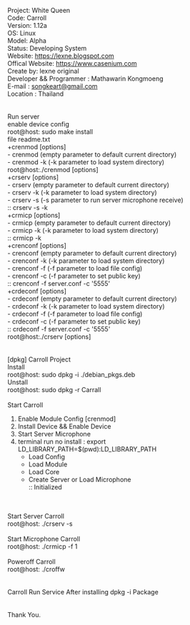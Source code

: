 Project: White Queen </br>
Code: Carroll </br>
Version: 1.12a </br>
OS: Linux </br>
Model: Alpha </br>
Status: Developing System </br> 
Website: https://lexne.blogspot.com </br>
Offical Website: https://www.casenium.com </br>
Create by: lexne original </br>
Developer && Programmer : Mathawarin Kongmoeng </br>
E-mail : songkeart@gmail.com </br>
Location : Thailand </br>
</br>
</br>
Run server </br>
enable device config </br>
root@host: sudo make install </br>
file readme.txt </br>
+crenmod [options] </br>
    - crenmod     (empty parameter to default current directory) </br>
    - crenmod -k  (-k parameter to load system directory) </br> 
root@host:./crenmod [options] </br> 
+crserv [options] </br>
    - crserv     (empty parameter to default current directory) </br>
    - crserv -k  (-k parameter to load system directory) </br> 
    - crserv -s  (-s parameter to run server microphone receive) </br>
:: crserv -s -k </br>
+crmicp [options] </br>
    - crmicp     (empty parameter to default current directory) </br>
    - crmicp -k  (-k parameter to load system directory) </br>
:: crmicp -k </br>
+crenconf [options] </br>
    - crenconf     (empty parameter to default current directory) </br>
    - crenconf -k  (-k parameter to load system directory) </br>
    - crenconf -f  (-f parameter to load file config) </br>
    - crenconf -c  (-f parameter to set public key) </br>
:: crenconf -f server.conf -c '5555' </br>
+crdeconf [options] </br>
    - crdeconf     (empty parameter to default current directory) </br>
    - crdeconf -k  (-k parameter to load system directory) </br>
    - crdeconf -f  (-f parameter to load file config) </br>
    - crdeconf -c  (-f parameter to set public key) </br>
:: crdeconf -f server.conf -c '5555'  </br>
root@host:./crserv [options] </br>
</br>
</br>
[dpkg] Carroll Project </br>
Install </br>
root@host: sudo dpkg -i ./debian_pkgs.deb </br>
Unstall </br>
root@host: sudo dpkg -r Carrall </br>
</br>
Start Carroll </br>
1. Enable Module Config [crenmod] </br>
2. Install Device && Enable Device </br> 
3. Start Server Microphone  </br>
4. terminal run no install : export LD_LIBRARY_PATH=$(pwd):LD_LIBRARY_PATH
    - Load Config </br>
    - Load Module </br>
    - Load Core </br>
    - Create Server or Load Microphone </br>
    :: Initialized </br>
</br>
</br>
Start Server Carroll </br>
root@host: ./crserv -s </br>
</br>
Start Microphone Carroll </br>
root@host: ./crmicp -f 1 </br>
</br>
Poweroff Carroll </br>
root@host: ./croffw </br>
</br>
</br>
Carroll Run Service After installing dpkg -i Package </br>
</br>
</br>
    Thank You. </br>
</br>

 

